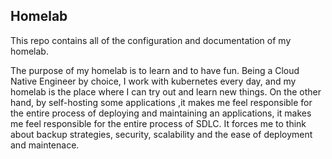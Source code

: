 ## Homelab
This repo contains all of the configuration and documentation of my homelab.

The purpose of my homelab is to learn and to have fun. Being a Cloud Native Engineer by choice, I work with kubernetes every day, and my homelab is the place where I can try out and learn new things. On the other hand, by self-hosting some applications
,it makes me feel responsible for the entire process of deploying and maintaining an applications, it makes me feel responsible for the entire process of SDLC. It forces me to think about backup strategies, security, scalability and the ease of deployment
and maintenace.
